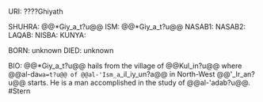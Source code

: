 URI: ????Ghiyath

SHUHRA: @@*Giy_a_t?u@@
ISM: @@*Giy_a_t?u@@
NASAB1: 
NASAB2: 
LAQAB: 
NISBA: 
KUNYA: 

BORN: unknown
DIED: unknown

BIO: @@*Giy_a_t?u@@ hails from the village of @@Kul_in?u@@ where @@al-da`wa=t?u@@ of @@al-'Ism_a`_il_iy_un?a@@ in North-West @@'_Ir_an?u@@ starts. He is a man accomplished in the study of @@al-'adab?u@@. #Stern
